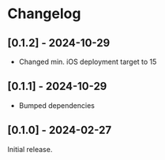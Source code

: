 # Changelog

## [0.1.2] - 2024-10-29

- Changed min. iOS deployment target to 15

## [0.1.1] - 2024-10-29

- Bumped dependencies

## [0.1.0] - 2024-02-27

Initial release.

